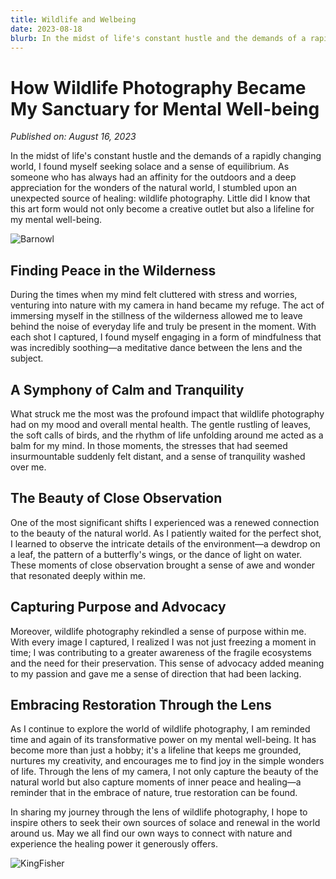 ```yaml
---
title: Wildlife and Welbeing
date: 2023-08-18
blurb: In the midst of life's constant hustle and the demands of a rapidly changing world, I found myself seeking solace and a sense of equilibrium. Little did I know that this art form would not only become a creative outlet but also a lifeline for my mental well-being.
---
```


# How Wildlife Photography Became My Sanctuary for Mental Well-being

_Published on: August 16, 2023_

In the midst of life's constant hustle and the demands of a rapidly changing world, I found myself seeking solace and a sense of equilibrium. As someone who has always had an affinity for the outdoors and a deep appreciation for the wonders of the natural world, I stumbled upon an unexpected source of healing: wildlife photography. Little did I know that this art form would not only become a creative outlet but also a lifeline for my mental well-being.

![Barnowl](https://github.com/cpalmer90/myfirstrepo/assets/135607164/18be5e6b-c559-457d-885a-94a5e127ab51 "Barnowl")

## Finding Peace in the Wilderness

During the times when my mind felt cluttered with stress and worries, venturing into nature with my camera in hand became my refuge. The act of immersing myself in the stillness of the wilderness allowed me to leave behind the noise of everyday life and truly be present in the moment. With each shot I captured, I found myself engaging in a form of mindfulness that was incredibly soothing—a meditative dance between the lens and the subject.

## A Symphony of Calm and Tranquility

What struck me the most was the profound impact that wildlife photography had on my mood and overall mental health. The gentle rustling of leaves, the soft calls of birds, and the rhythm of life unfolding around me acted as a balm for my mind. In those moments, the stresses that had seemed insurmountable suddenly felt distant, and a sense of tranquility washed over me.

## The Beauty of Close Observation

One of the most significant shifts I experienced was a renewed connection to the beauty of the natural world. As I patiently waited for the perfect shot, I learned to observe the intricate details of the environment—a dewdrop on a leaf, the pattern of a butterfly's wings, or the dance of light on water. These moments of close observation brought a sense of awe and wonder that resonated deeply within me.

## Capturing Purpose and Advocacy

Moreover, wildlife photography rekindled a sense of purpose within me. With every image I captured, I realized I was not just freezing a moment in time; I was contributing to a greater awareness of the fragile ecosystems and the need for their preservation. This sense of advocacy added meaning to my passion and gave me a sense of direction that had been lacking.

## Embracing Restoration Through the Lens

As I continue to explore the world of wildlife photography, I am reminded time and again of its transformative power on my mental well-being. It has become more than just a hobby; it's a lifeline that keeps me grounded, nurtures my creativity, and encourages me to find joy in the simple wonders of life. Through the lens of my camera, I not only capture the beauty of the natural world but also capture moments of inner peace and healing—a reminder that in the embrace of nature, true restoration can be found.

In sharing my journey through the lens of wildlife photography, I hope to inspire others to seek their own sources of solace and renewal in the world around us. May we all find our own ways to connect with nature and experience the healing power it generously offers.

![KingFisher](https://lh3.googleusercontent.com/pw/AIL4fc8-Ef8o6xoj6bL-lj8bsX69flKtexm7jvrQRS4Aij3iTB4BbbDqAt3Ts8hYcgUe-aBLdBCAl0B4m6tlQLOCdfQ0VHaV6efY0JwnG1nbytoyCJYDYS9UqtJTtxUSGNPFLhenW6rFB2CZgFtweGUm86P28u7D_1d6Xk6PahHc-JPFETMeHiHh2TdUyZ9ToP4uxQo66N-6e5YVix1e1fsJja6itQiEo5xNKFfy_GphxEyR-rG0yzlpQ7NICA2D40c1KpNR3MnS5659vc6ycRY_Xpvof9oiehPQGRYVFfv4uTqJ79IziDpjdT_1t24yldKgrAcPRtPDCCrfQ_Xh9dCFdFQVVOk2Y8g9cEgYBBE_f1fAAQ208_kXpeJvp2JuEjDDALbVPhrjoqZUN3YywqrYEUgg30qqTvidb2McWG1kPlCzUXuCAb8hhVhM9dLj5ozCkOFU6rFFvfOF4drklMXfzMoDihRISGVy67GOOWCVzS4Ur1KoL6nBPp5xyYIWm3wtUQ0bXVXipY9fjQsaw2Cy5VPCoMXVWkYZQDM7XxZMQ4ap_a4GyIqjssOUYL8ZzG6w-3eIIlE83fMUH9vPDdkEVgfhHkT-cSD4vRttssapOxuPWA7PBTJIf52Sobri3kSiM0_8LOPreRPWIJIf3uJnD7MPep52JlhacO2wRIpvgw7oEGlzPgfXGWrLXhHmMMXyGB59aI-4ihqiit-wOTXK2QL9uznZgKcA02LGni73-1Q_LBM8CdM6VoRAvvRdxjrgu3s2m3hW-sfAbsTDN1LwEwCWmGNpXSqEiWMBHAO7ZpStZ5LnF9gl1aHq2f-Q4youCMPmynTaNSOqQvA_ymY2TLpu5SM9WlUza_AitZlvxdr2lHZlFoctahm8CtXjpV86PYlIqA3XrAUm3PPaSHlGwijwUveShUJBdasQ5oIcaGsTI22AnYkVTUnLQdsVC9vA7C4V57eP6ZLPdnD_M_NtgMW7WcOe=w1341-h894-s-no?authuser=0 "KingFisher")
